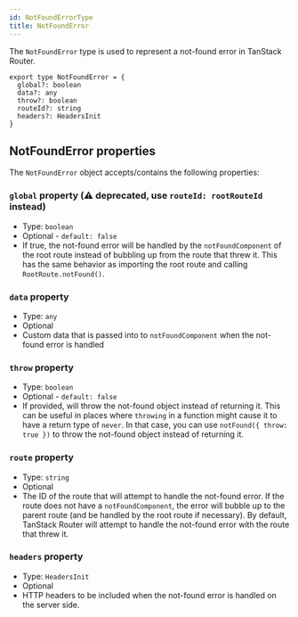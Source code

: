 ```yaml
---
id: NotFoundErrorType
title: NotFoundError
---
```


The `NotFoundError` type is used to represent a not-found error in TanStack Router.

```tsx
export type NotFoundError = {
  global?: boolean
  data?: any
  throw?: boolean
  routeId?: string
  headers?: HeadersInit
}
```

## NotFoundError properties

The `NotFoundError` object accepts/contains the following properties:

### `global` property (⚠️ deprecated, use `routeId: rootRouteId` instead)

- Type: `boolean`
- Optional - `default: false`
- If true, the not-found error will be handled by the `notFoundComponent` of the root route instead of bubbling up from the route that threw it. This has the same behavior as importing the root route and calling `RootRoute.notFound()`.

### `data` property

- Type: `any`
- Optional
- Custom data that is passed into to `notFoundComponent` when the not-found error is handled

### `throw` property

- Type: `boolean`
- Optional - `default: false`
- If provided, will throw the not-found object instead of returning it. This can be useful in places where `throwing` in a function might cause it to have a return type of `never`. In that case, you can use `notFound({ throw: true })` to throw the not-found object instead of returning it.

### `route` property

- Type: `string`
- Optional
- The ID of the route that will attempt to handle the not-found error. If the route does not have a `notFoundComponent`, the error will bubble up to the parent route (and be handled by the root route if necessary). By default, TanStack Router will attempt to handle the not-found error with the route that threw it.

### `headers` property

- Type: `HeadersInit`
- Optional
- HTTP headers to be included when the not-found error is handled on the server side.
